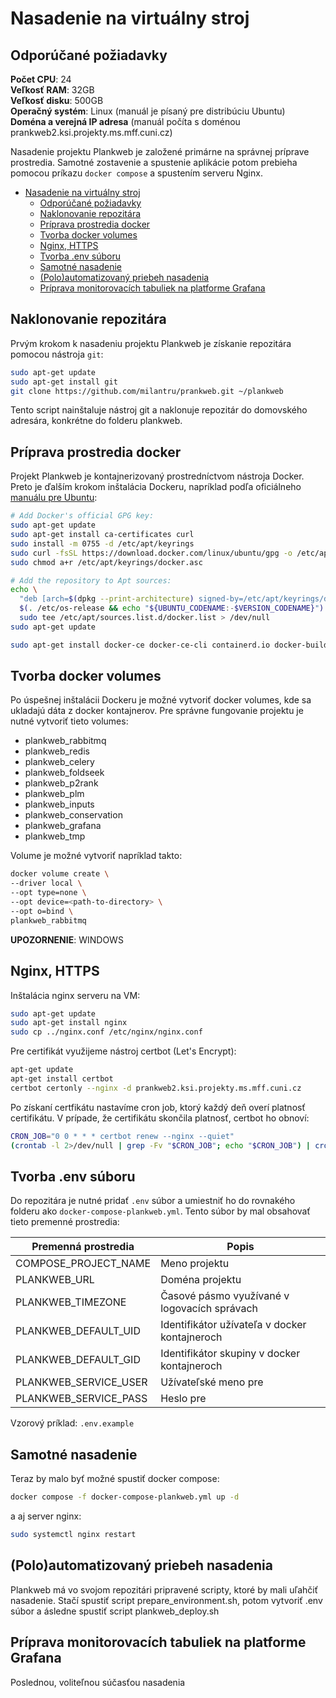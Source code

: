 # Nasadenie na virtuálny stroj

## Odporúčané požiadavky

**Počet CPU**: 24 \
**Veľkosť RAM**: 32GB \
**Veľkosť disku**: 500GB \
**Operačný systém**: Linux (manuál je písaný pre distribúciu Ubuntu) \
**Doména a verejná IP adresa** (manuál počíta s doménou prankweb2.ksi.projekty.ms.mff.cuni.cz)

Nasadenie projektu Plankweb je založené primárne na správnej príprave prostredia.
Samotné zostavenie a spustenie aplikácie potom prebieha pomocou príkazu
`docker compose` a spustením serveru Nginx.

- [Nasadenie na virtuálny stroj](#nasadenie-na-virtuálny-stroj)
  - [Odporúčané požiadavky](#odporúčané-požiadavky)
  - [Naklonovanie repozitára](#naklonovanie-repozitára)
  - [Príprava prostredia docker](#príprava-prostredia-docker)
  - [Tvorba docker volumes](#tvorba-docker-volumes)
  - [Nginx, HTTPS](#nginx-https)
  - [Tvorba .env súboru](#tvorba-env-súboru)
  - [Samotné nasadenie](#samotné-nasadenie)
  - [(Polo)automatizovaný priebeh nasadenia](#poloautomatizovaný-priebeh-nasadenia)
  - [Príprava monitorovacích tabuliek na platforme Grafana](#príprava-monitorovacích-tabuliek-na-platforme-grafana)

## Naklonovanie repozitára

Prvým krokom k nasadeniu projektu Plankweb je získanie repozitára pomocou
nástroja `git`:

```sh
sudo apt-get update
sudo apt-get install git
git clone https://github.com/milantru/prankweb.git ~/plankweb
```

Tento script nainštaluje nástroj git a naklonuje repozitár do domovského adresára,
konkrétne do folderu plankweb.

## Príprava prostredia docker

Projekt Plankweb je kontajnerizovaný prostredníctvom nástroja Docker. Preto je
ďalším krokom inštalácia Dockeru, napríklad podľa oficiálneho [manuálu pre Ubuntu](https://docs.docker.com/engine/install/ubuntu/#install-using-the-repository):

```sh
# Add Docker's official GPG key:
sudo apt-get update
sudo apt-get install ca-certificates curl
sudo install -m 0755 -d /etc/apt/keyrings
sudo curl -fsSL https://download.docker.com/linux/ubuntu/gpg -o /etc/apt/keyrings/docker.asc
sudo chmod a+r /etc/apt/keyrings/docker.asc

# Add the repository to Apt sources:
echo \
  "deb [arch=$(dpkg --print-architecture) signed-by=/etc/apt/keyrings/docker.asc] https://download.docker.com/linux/ubuntu \
  $(. /etc/os-release && echo "${UBUNTU_CODENAME:-$VERSION_CODENAME}") stable" | \
  sudo tee /etc/apt/sources.list.d/docker.list > /dev/null
sudo apt-get update

sudo apt-get install docker-ce docker-ce-cli containerd.io docker-buildx-plugin docker-compose-plugin
```

## Tvorba docker volumes

Po úspešnej inštalácii Dockeru je možné vytvoriť docker volumes, kde sa ukladajú
dáta z docker kontajnerov. Pre správne fungovanie projektu je nutné vytvoriť
tieto volumes:

- plankweb_rabbitmq
- plankweb_redis
- plankweb_celery
- plankweb_foldseek
- plankweb_p2rank
- plankweb_plm
- plankweb_inputs
- plankweb_conservation
- plankweb_grafana
- plankweb_tmp

Volume je možné vytvoriť napríklad takto:

```sh
docker volume create \
--driver local \
--opt type=none \
--opt device=<path-to-directory> \
--opt o=bind \
plankweb_rabbitmq
```

**UPOZORNENIE**: WINDOWS

## Nginx, HTTPS

Inštalácia nginx serveru na VM:

```sh
sudo apt-get update
sudo apt-get install nginx
sudo cp ../nginx.conf /etc/nginx/nginx.conf
```

Pre certifikát využijeme nástroj certbot (Let's Encrypt):

```sh
apt-get update
apt-get install certbot
certbot certonly --nginx -d prankweb2.ksi.projekty.ms.mff.cuni.cz
```

Po získaní certfikátu nastavíme cron job, ktorý každý deň overí platnosť certifikátu.
V prípade, že certifikátu skončila platnosť, certbot ho obnoví:

```sh
CRON_JOB="0 0 * * * certbot renew --nginx --quiet"
(crontab -l 2>/dev/null | grep -Fv "$CRON_JOB"; echo "$CRON_JOB") | crontab -
```

## Tvorba .env súboru

Do repozitára je nutné pridať `.env` súbor a umiestniť ho do
rovnakého folderu ako `docker-compose-plankweb.yml`. Tento súbor by mal
obsahovať tieto premenné prostredia:

| Premenná prostredia   | Popis |
|-----------------------|-------|
| COMPOSE_PROJECT_NAME  | Meno projektu                                 |
| PLANKWEB_URL          | Doména projektu                               |
| PLANKWEB_TIMEZONE     | Časové pásmo využívané v logovacích správach  |
| PLANKWEB_DEFAULT_UID  | Identifikátor užívateľa v docker kontajneroch |
| PLANKWEB_DEFAULT_GID  | Identifikátor skupiny v docker kontajneroch   |
| PLANKWEB_SERVICE_USER | Užívateľské meno pre  |
| PLANKWEB_SERVICE_PASS | Heslo pre |

Vzorový príklad: `.env.example`

## Samotné nasadenie

Teraz by malo byť možné spustiť docker compose:

```sh
docker compose -f docker-compose-plankweb.yml up -d
```

a aj server nginx:

```sh
sudo systemctl nginx restart
```

## (Polo)automatizovaný priebeh nasadenia

Plankweb má vo svojom repozitári pripravené scripty, ktoré by mali uľahčiť nasadenie.
Stačí spustiť script prepare_environment.sh, potom vytvoriť .env súbor a ásledne spustiť script plankweb_deploy.sh

## Príprava monitorovacích tabuliek na platforme Grafana

Poslednou, voliteľnou súčasťou nasadenia